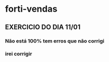 # forti-vendas

## EXERCICIO DO DIA 11/01

### Não está 100% tem erros que não corrigi 

### irei corrigir 
